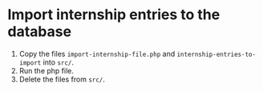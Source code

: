 # Import internship entries to the database

1. Copy the files `import-internship-file.php` and `internship-entries-to-import` into `src/`.
2. Run the php file.
3. Delete the files from `src/`.